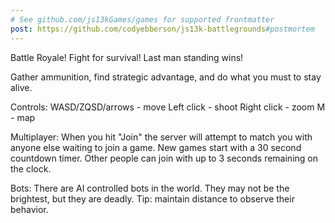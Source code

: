 ```yaml
---
# See github.com/js13kGames/games for supported frontmatter
post: https://github.com/codyebberson/js13k-battlegrounds#postmortem
---
```

Battle Royale!  Fight for survival!  Last man standing wins!

Gather ammunition, find strategic advantage, and do what you must to stay alive.

Controls:
WASD/ZQSD/arrows - move
Left click - shoot
Right click - zoom
M - map

Multiplayer:
When you hit "Join" the server will attempt to match you with anyone else waiting to join a game.  New games start with a 30 second countdown timer.  Other people can join with up to 3 seconds remaining on the clock.

Bots:
There are AI controlled bots in the world.  They may not be the brightest, but they are deadly.  Tip: maintain distance to observe their behavior.